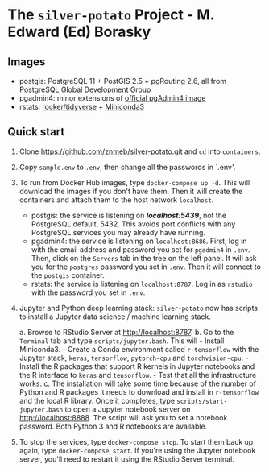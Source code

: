 # The `silver-potato` Project - M. Edward (Ed) Borasky

## Images
* postgis: PostgreSQL 11 + PostGIS 2.5 + pgRouting 2.6, all from [PostgreSQL Global Development Group](https://wiki.postgresql.org/wiki/Apt)
* pgadmin4: minor extensions of [official pgAdmin4 image](https://hub.docker.com/r/dpage/pgadmin4/)
* rstats: [rocker/tidyverse](https://hub.docker.com/r/rocker/tidyverse) + [Miniconda3](https://docs.conda.io/en/latest/miniconda.html)

## Quick start
1. Clone <https://github.com/znmeb/silver-potato.git> and `cd` into `containers`.
2. Copy `sample.env` to `.env`, then change all the passwords in `.env'.
3. To run from Docker Hub images, type `docker-compose up -d`. This will download the images if you don't have them. Then it will create the containers and attach them to the host network `localhost`.
    * postgis: the service is listening on ***localhost:5439***, not the PostgreSQL default, 5432. This avoids port conflicts with any PostgreSQL services you may already have running.
    * pgadmin4: the service is listening on `localhost:8686`. First, log in with the email address and password you set for `pgadmin4` in `.env`. Then, click on the `Servers` tab in the tree on the left panel. It will ask you for the `postgres` password you set in `.env`. Then it will connect to the `postgis` container.
    * rstats: the service is listening on `localhost:8787`. Log in as `rstudio` with the password you set in `.env`.
4. Jupyter and Python deep learning stack: `silver-potato` now has scripts to install a Jupyter data science / machine learning stack.

    a. Browse to RStudio Server at <http://localhost:8787>.
    b. Go to the `Terminal` tab and type `scripts/jupyter.bash`. This will
        - Install Miniconda3.
        - Create a Conda environment called `r-tensorflow` with the Jupyter stack, `keras`, `tensorflow`, `pytorch-cpu` and `torchvision-cpu`.
        - Install the R packages that support R kernels in Jupyter notebooks and the R interface to `keras` and `tensorflow`.
        - Test that all the infrastructure works.
    c. The installation will take some time because of the number of Python and R packages it needs to download and install in `r-tensorflow` and the local R library. Once it completes, type `scripts/start-jupyter.bash` to open a Jupyter notebook server on <http://localhost:8888>. The script will ask you to set a notebook password. Both Python 3 and R notebooks are available.
5. To stop the services, type `docker-compose stop`. To start them back up again, type `docker-compose start`. If you're using the Jupyter notebook server, you'll need to restart it using the RStudio Server terminal.
